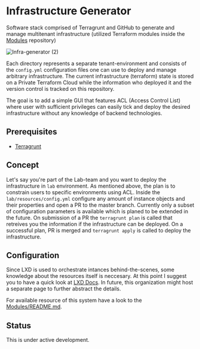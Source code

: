 # Infrastructure Generator

Software stack comprised of Terragrunt and GitHub to generate and manage multitenant infrastructure (utilized Terraform modules inside the [Modules](https://github.com/Infrastructure-generator/Modules) repository)

![Infra-generator (2)](https://user-images.githubusercontent.com/48418580/209435368-a81bcf68-b882-465a-82d4-a3be1434162e.png)

Each directory represents a separate tenant-environment and consists of the `config.yml` configuration files one can use to deploy and manage arbitrary infrastructure.
The current infrastructure (terraform) state is stored on a Private Terraform Cloud while the information who deployed it and the version control is tracked on this repository.

The goal is to add a simple GUI that features ACL (Access Control List) where user with sufficient privileges can easily tick and deploy the desired infrastructure without any knowledge of backend technologies. 


## Prerequisites

* [Terragrunt](https://terragrunt.gruntwork.io/docs/getting-started/install/)


## Concept

Let's say you're part of the Lab-team and you want to deploy the infrastructure in `lab` environment. As mentioned above, the plan is to constrain users to specific environments using ACL. 
Inside the `lab/resources/config.yml` configure any amount of instance objects and their properties and open a PR to the master branch. Currently only a subset of configuration parameters is available which is planed to be extended in the future. On submission of a PR the `terragrunt plan` is called that retreives you the information if the infrastructure can be deployed. On a successful plan, PR is merged and `terragrunt apply` is called to deploy the infrastructure.


## Configuration

Since LXD is used to orchestrate intances behind-the-scenes, some knowledge about the resources itself is neccesary. At this point I suggest you to have a quick look at [LXD Docs](https://linuxcontainers.org/lxc/documentation/). In future, this organization might host a separate page to further abstract the details.

For available resource of this system have a look to the [Modules/README.md](https://github.com/Infrastructure-generator/Modules/blob/master/README.md).


## Status

This is under active development. 
